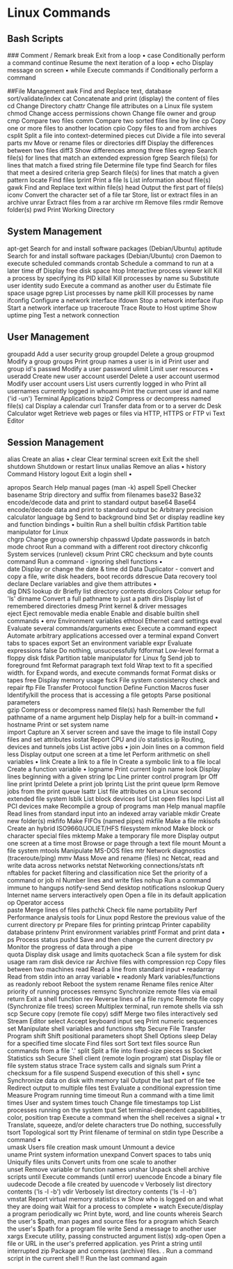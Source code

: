 # Linux Commands

## Bash Scripts
  \###      Comment / Remark
  break    Exit from a loop •
  case     Conditionally perform a command
continue Resume the next iteration of a loop •
  echo     Display message on screen •
 while    Execute commands
 if       Conditionally perform a command

##File Management
  awk      Find and Replace text, database sort/validate/index
  cat      Concatenate and print (display) the content of files
 cd       Change Directory
chattr   Change file attributes on a Linux file system 
  chmod    Change access permissions
  chown    Change file owner and group
 cmp      Compare two files
  comm     Compare two sorted files line by line
  cp       Copy one or more files to another location
  cpio     Copy files to and from archives
  csplit   Split a file into context-determined pieces
  cut      Divide a file into several parts
 mv       Move or rename files or directories
diff     Display the differences between two files
  diff3    Show differences among three files
  egrep    Search file(s) for lines that match an extended expression
 fgrep    Search file(s) for lines that match a fixed string
  file     Determine file type
  find     Search for files that meet a desired criteria
grep     Search file(s) for lines that match a given pattern
 locate   Find files
  lprint   Print a file
  ls       List information about file(s)
  gawk     Find and Replace text within file(s)
  head     Output the first part of file(s)
  iconv    Convert the character set of a file
 tar      Store, list or extract files in an archive
unrar    Extract files from a rar archive 
rm       Remove files
  rmdir    Remove folder(s)
 pwd      Print Working Directory

## System Management
  apt-get  Search for and install software packages (Debian/Ubuntu)
  aptitude Search for and install software packages (Debian/Ubuntu)
 cron     Daemon to execute scheduled commands
  crontab  Schedule a command to run at a later time
df       Display free disk space
htop     Interactive process viewer
 kill     Kill a process by specifying its PID
  killall  Kill processes by name
su       Substitute user identity
  sudo     Execute a command as another user
du       Estimate file space usage
  pgrep    List processes by name
  pkill    Kill processes by name
ifconfig Configure a network interface
  ifdown   Stop a network interface 
  ifup     Start a network interface up
traceroute Trace Route to Host
  uptime   Show uptime
  ping     Test a network connection

## User Management
  groupadd Add a user security group
  groupdel Delete a group
  groupmod Modify a group
  groups   Print group names a user is in
id       Print user and group id's
passwd   Modify a user password
ulimit   Limit user resources •
 useradd  Create new user account
  userdel  Delete a user account
  usermod  Modify user account
  users    List users currently logged in
 who      Print all usernames currently logged in
  whoami   Print the current user id and name ('id -un')
Terminal Applications
bzip2    Compress or decompress named file(s)
cal      Display a calendar
curl     Transfer data  from or to a server
 dc       Desk Calculator
wget     Retrieve web pages or files via HTTP, HTTPS or FTP
vi       Text Editor

## Session Management
 alias    Create an alias •
clear    Clear terminal screen
  exit     Exit the shell
 shutdown Shutdown or restart linux
unalias  Remove an alias •
 history  Command History
  logout   Exit a login shell •

  apropos  Search Help manual pages (man -k)
  aspell   Spell Checker
  basename Strip directory and suffix from filenames
  base32   Base32 encode/decode data and print to standard output
  base64   Base64 encode/decode data and print to standard output
  bc       Arbitrary precision calculator language 
  bg       Send to background
  bind     Set or display readline key and function bindings •
  builtin  Run a shell builtin 
  cfdisk   Partition table manipulator for Linux  
  chgrp    Change group ownership
  chpasswd Update passwords in batch mode
  chroot   Run a command with a different root directory
  chkconfig System services (runlevel)
  cksum    Print CRC checksum and byte counts  
   command  Run a command - ignoring shell functions •     
  date     Display or change the date & time 
  dd       Data Duplicator - convert and copy a file, write disk headers, boot records
  ddrescue Data recovery tool
  declare  Declare variables and give them attributes •  
  dig      DNS lookup
  dir      Briefly list directory contents
  dircolors Colour setup for 'ls'
  dirname  Convert a full pathname to just a path
  dirs     Display list of remembered directories
  dmesg    Print kernel & driver messages   
  eject    Eject removable media
  enable   Enable and disable builtin shell commands •
  env      Environment variables
  ethtool  Ethernet card settings
  eval     Evaluate several commands/arguments
  exec     Execute a command
  expect   Automate arbitrary applications accessed over a terminal
  expand   Convert tabs to spaces
  export   Set an environment variable
  expr     Evaluate expressions
  false    Do nothing, unsuccessfully
  fdformat Low-level format a floppy disk
  fdisk    Partition table manipulator for Linux
  fg       Send job to foreground 
   fmt      Reformat paragraph text
  fold     Wrap text to fit a specified width.
  for      Expand words, and execute commands
  format   Format disks or tapes
  free     Display memory usage
  fsck     File system consistency check and repair
  ftp      File Transfer Protocol
  function Define Function Macros
  fuser    Identify/kill the process that is accessing a file
  getopts  Parse positional parameters  
  gzip     Compress or decompress named file(s)
  hash     Remember the full pathname of a name argument
  help     Display help for a built-in command • 
  hostname Print or set system name    
     import   Capture an X server screen and save the image to file
  install  Copy files and set attributes
  iostat   Report CPU and i/o statistics
  ip       Routing, devices and tunnels
  jobs     List active jobs •
  join     Join lines on a common field
  less     Display output one screen at a time
  let      Perform arithmetic on shell variables •
  link     Create a link to a file 
  ln       Create a symbolic link to a file
  local    Create a function variable •
   logname  Print current login name
  look     Display lines beginning with a given string
  lpc      Line printer control program
  lpr      Off line print
  lprintd  Delete a print job
  lprintq  List the print queue
  lprm     Remove jobs from the print queue
  lsattr   List file attributes on a Linux second extended file system
  lsblk    List block devices
  lsof     List open files
  lspci    List all PCI devices
  make     Recompile a group of programs
  man      Help manual
  mapfile  Read lines from standard input into an indexed array variable
  mkdir    Create new folder(s)
  mkfifo   Make FIFOs (named pipes)
  mkfile   Make a file
  mkisofs  Create an hybrid ISO9660/JOLIET/HFS filesystem
  mknod    Make block or character special files
  mktemp   Make a temporary file
  more     Display output one screen at a time
  most     Browse or page through a text file
  mount    Mount a file system
  mtools   Manipulate MS-DOS files
  mtr      Network diagnostics (traceroute/ping) 
  mmv      Mass Move and rename (files)
  nc       Netcat, read and write data across networks
  netstat  Networking connections/stats
  nft      nftables for packet filtering and classification
  nice     Set the priority of a command or job
  nl       Number lines and write files
  nohup    Run a command immune to hangups
  notify-send  Send desktop notifications
  nslookup Query Internet name servers interactively
  open     Open a file in its default application
  op       Operator access   
  paste    Merge lines of files
  pathchk  Check file name portability
  Perf     Performance analysis tools for Linux 
  popd     Restore the previous value of the current directory
  pr       Prepare files for printing
  printcap Printer capability database
  printenv Print environment variables
  printf   Format and print data •
  ps       Process status
  pushd    Save and then change the current directory
  pv       Monitor the progress of data through a pipe  
  quota    Display disk usage and limits
  quotacheck Scan a file system for disk usage
  ram      ram disk device
  rar      Archive files with compression
  rcp      Copy files between two machines
  read     Read a line from standard input •
  readarray Read from stdin into an array variable •
  readonly Mark variables/functions as readonly
  reboot   Reboot the system
  rename   Rename files
  renice   Alter priority of running processes 
  remsync  Synchronize remote files via email
  return   Exit a shell function
  rev      Reverse lines of a file
    rsync    Remote file copy (Synchronize file trees)
  screen   Multiplex terminal, run remote shells via ssh
  scp      Secure copy (remote file copy)
  sdiff    Merge two files interactively
  sed      Stream Editor
  select   Accept keyboard input
  seq      Print numeric sequences
  set      Manipulate shell variables and functions
  sftp     Secure File Transfer Program
  shift    Shift positional parameters
  shopt    Shell Options
   sleep    Delay for a specified time
  slocate  Find files
  sort     Sort text files
  source   Run commands from a file '.'
  split    Split a file into fixed-size pieces
  ss       Socket Statistics
  ssh      Secure Shell client (remote login program)
  stat     Display file or file system status 
  strace   Trace system calls and signals
    sum      Print a checksum for a file
  suspend  Suspend execution of this shell •
  sync     Synchronize data on disk with memory
  tail     Output the last part of file
   tee      Redirect output to multiple files
  test     Evaluate a conditional expression
  time     Measure Program running time
  timeout  Run a command with a time limit
  times    User and system times
  touch    Change file timestamps
  top      List processes running on the system
  tput     Set terminal-dependent capabilities, color, position
  trap      Execute a command when the shell receives a signal •
  tr       Translate, squeeze, and/or delete characters
  true     Do nothing, successfully
  tsort    Topological sort
  tty      Print filename of terminal on stdin
  type     Describe a command •  
  umask    Users file creation mask
  umount   Unmount a device  
  uname    Print system information
  unexpand Convert spaces to tabs
  uniq     Uniquify files
  units    Convert units from one scale to another  
  unset    Remove variable or function names
  unshar   Unpack shell archive scripts
  until    Execute commands (until error)
   uuencode Encode a binary file
  uudecode Decode a file created by uuencode
  v        Verbosely list directory contents ('ls -l -b')
  vdir     Verbosely list directory contents ('ls -l -b')  
  vmstat   Report virtual memory statistics
  w        Show who is logged on and what they are doing
  wait     Wait for a process to complete •
  watch    Execute/display a program periodically
  wc       Print byte, word, and line counts
  whereis  Search the user's $path, man pages and source files for a program
  which    Search the user's $path for a program file
      write    Send a message to another user 
  xargs    Execute utility, passing constructed argument list(s)
  xdg-open Open a file or URL in the user's preferred application.
  yes      Print a string until interrupted
  zip      Package and compress (archive) files.
  .        Run a command script in the current shell
  !!       Run the last command again
